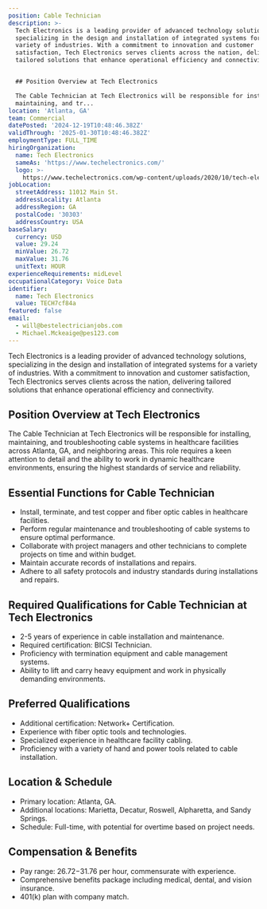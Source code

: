 ```yaml
---
position: Cable Technician
description: >-
  Tech Electronics is a leading provider of advanced technology solutions,
  specializing in the design and installation of integrated systems for a
  variety of industries. With a commitment to innovation and customer
  satisfaction, Tech Electronics serves clients across the nation, delivering
  tailored solutions that enhance operational efficiency and connectivity.


  ## Position Overview at Tech Electronics

  The Cable Technician at Tech Electronics will be responsible for installing,
  maintaining, and tr...
location: 'Atlanta, GA'
team: Commercial
datePosted: '2024-12-19T10:48:46.382Z'
validThrough: '2025-01-30T10:48:46.382Z'
employmentType: FULL_TIME
hiringOrganization:
  name: Tech Electronics
  sameAs: 'https://www.techelectronics.com/'
  logo: >-
    https://www.techelectronics.com/wp-content/uploads/2020/10/tech-electronics-logo.png
jobLocation:
  streetAddress: 11012 Main St.
  addressLocality: Atlanta
  addressRegion: GA
  postalCode: '30303'
  addressCountry: USA
baseSalary:
  currency: USD
  value: 29.24
  minValue: 26.72
  maxValue: 31.76
  unitText: HOUR
experienceRequirements: midLevel
occupationalCategory: Voice Data
identifier:
  name: Tech Electronics
  value: TECH7cf84a
featured: false
email:
  - will@bestelectricianjobs.com
  - Michael.Mckeaige@pes123.com
---
```




Tech Electronics is a leading provider of advanced technology solutions, specializing in the design and installation of integrated systems for a variety of industries. With a commitment to innovation and customer satisfaction, Tech Electronics serves clients across the nation, delivering tailored solutions that enhance operational efficiency and connectivity.

## Position Overview at Tech Electronics
The Cable Technician at Tech Electronics will be responsible for installing, maintaining, and troubleshooting cable systems in healthcare facilities across Atlanta, GA, and neighboring areas. This role requires a keen attention to detail and the ability to work in dynamic healthcare environments, ensuring the highest standards of service and reliability.

## Essential Functions for Cable Technician
- Install, terminate, and test copper and fiber optic cables in healthcare facilities.
- Perform regular maintenance and troubleshooting of cable systems to ensure optimal performance.
- Collaborate with project managers and other technicians to complete projects on time and within budget.
- Maintain accurate records of installations and repairs.
- Adhere to all safety protocols and industry standards during installations and repairs.

## Required Qualifications for Cable Technician at Tech Electronics
- 2-5 years of experience in cable installation and maintenance.
- Required certification: BICSI Technician.
- Proficiency with termination equipment and cable management systems.
- Ability to lift and carry heavy equipment and work in physically demanding environments.

## Preferred Qualifications
- Additional certification: Network+ Certification.
- Experience with fiber optic tools and technologies.
- Specialized experience in healthcare facility cabling.
- Proficiency with a variety of hand and power tools related to cable installation.

## Location & Schedule
- Primary location: Atlanta, GA.
- Additional locations: Marietta, Decatur, Roswell, Alpharetta, and Sandy Springs.
- Schedule: Full-time, with potential for overtime based on project needs.

## Compensation & Benefits
- Pay range: $26.72-$31.76 per hour, commensurate with experience.
- Comprehensive benefits package including medical, dental, and vision insurance.
- 401(k) plan with company match.
